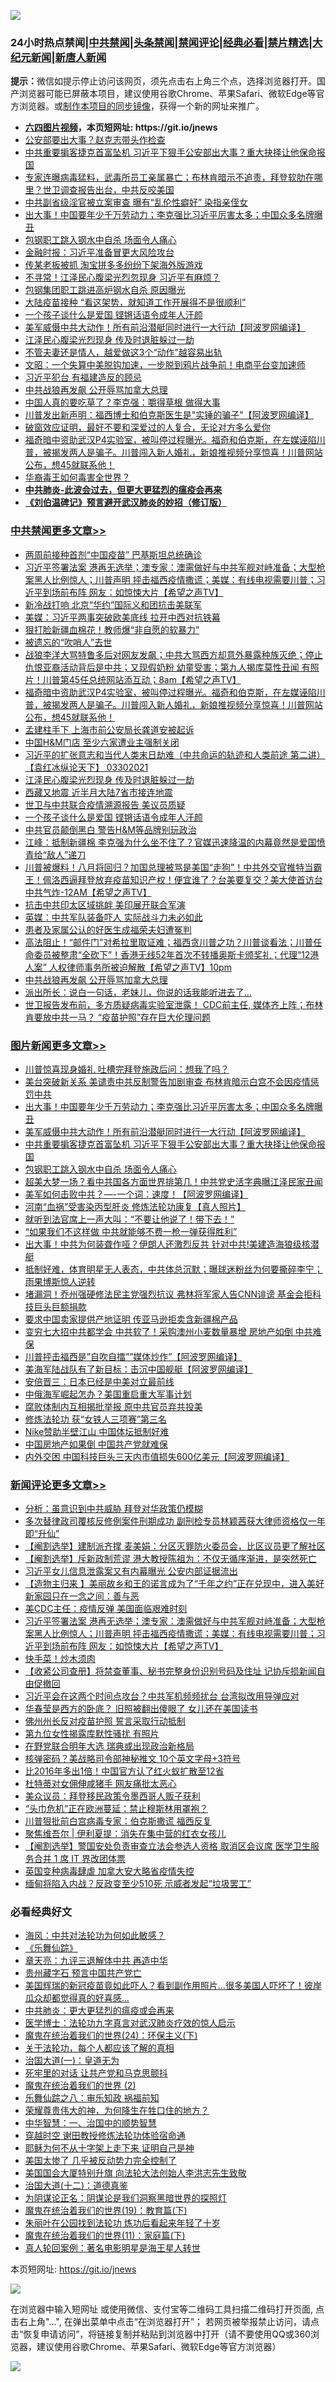 ![](https://raw.githubusercontent.com/fqnews/bnews/master/64photo/fqnews-qr.jpg)

<div id="tt">
<h3>24小时热点禁闻|<a href="#%E4%B8%AD%E5%85%B1%E7%A6%81%E9%97%BB%E6%9B%B4%E5%A4%9A%E6%96%87%E7%AB%A0">中共禁闻</a>|<a href="#%E5%9B%BE%E7%89%87%E6%96%B0%E9%97%BB%E6%9B%B4%E5%A4%9A%E6%96%87%E7%AB%A0">头条禁闻</a>|<a href="#%E6%96%B0%E9%97%BB%E8%AF%84%E8%AE%BA%E6%9B%B4%E5%A4%9A%E6%96%87%E7%AB%A0">禁闻评论|<a href="#%E5%BF%85%E7%9C%8B%E7%BB%8F%E5%85%B8%E5%A5%BD%E6%96%87">经典必看|<a href="/video.md#%E7%A6%81%E7%89%87%E7%B2%BE%E9%80%89">禁片精选</a>|<a href="https://github.com/fqnews/djy/blob/master/gb/nf1351518.md#1">大纪元新闻</a>|<a href="https://github.com/fqnews/ntdtv/blob/master/gb/prog204.md#1">新唐人新闻</a></h3>
<div><b>提示：</b>微信如提示停止访问该网页，须先点击右上角三个点，选择浏览器打开。国产浏览器可能已屏蔽本项目，建议使用谷歌Chrome、苹果Safari、微软Edge等官方浏览器。或<a href="https://github.com/fqnews/bnews/blob/master/%E5%88%B6%E4%BD%9Cgit%E7%A6%81%E9%97%BB%E9%95%9C%E5%83%8F.md">制作本项目的同步镜像</a>，获得一个新的网址来推广。</div>
<ul>
<li><b><a href="http://d1.bdrive.tk/64.mp4" target="_blank">六四图片视频</a>，本页短网址: https://git.io/jnews</b></li>
<li><a href="/comments/20210330/1515466.md">公安部要出大事？赵克志带头作检查</a></li>
<li><a href="/topimagenews/20210330/1515618.md">中共重要掮客捷克首富坠机 习近平下狠手公安部出大事？重大抉择让他保命报国</a></li>
<li><a href="/bannedvideo/20210330/1515456.md">专家连曝病毒猛料，武毒所员工亲属暴亡；布林肯暗示不追责，拜登软肋在哪里？世卫调查报告出台，中共反咬美国</a></li>
<li><a href="/comments/20210330/1515467.md">中共副省级淫官被立案审查 曝有“乱伦性癖好” 染指亲侄女</a></li>
<li><a href="/topimagenews/20210330/1515943.md">出大事！中国要年少千万劳动力；李克强比习近平厉害太多；中国众多名牌曝丑</a></li>
<li><a href="/topimagenews/20210330/1515617.md">包钢职工跳入钢水中自杀 场面令人痛心</a></li>
<li><a href="/comments/20210330/1515418.md">金融时报：习近平准备冒更大风险攻台</a></li>
<li><a href="/finance/20210330/1515475.md">传某老板被抓 淘宝拼多多纷纷下架海外版游戏</a></li>
<li><a href="/comments/20210330/1515712.md">不寻常！江泽民心腹梁光烈忽现身 习近平有麻烦？</a></li>
<li><a href="/cnnews/20210330/1515709.md">包钢集团职工跳进高炉钢水自杀 原因曝光</a></li>
<li><a href="/cnnews/20210330/1515631.md">大陆疫苗接种 “看这架势，就知道工作开展得不是很顺利”</a></li>
<li><a href="/cbnews/20210330/1515803.md">一个孩子谈什么是爱国 铿锵话语令成年人汗颜</a></li>
<li><a href="/topimagenews/20210330/1515759.md">美军威慑中共大动作！所有前沿潜艇同时进行一大行动【阿波罗网编译】</a></li>
<li><a href="/cbnews/20210330/1515842.md">江泽民心腹梁光烈现身 传及时退脏躲过一劫</a></li>
<li><a href="/funmedia/20210330/1515552.md">不管夫妻还是情人，越爱做这3个“动作”越容易出轨</a></li>
<li><a href="/cbnews/20210330/1515534.md">文昭：一个失算中美脱钩加速，一步脱到鸦片战争前！电商平台变加速师</a></li>
<li><a href="/comments/20210330/1515559.md">习近平犯台 有福建造反的顾忌</a></li>
<li><a href="/cbnews/20210330/1515578.md">中共战狼再发飙 公开辱骂加拿大总理</a></li>
<li><a href="/cnnews/20210330/1515423.md">中国人真的要吃草了？李克强：嚼得草根 做得大事</a></li>
<li><a href="/cnnews/20210330/1515866.md">川普发出新声明：福西博士和伯克斯医生是"实锤的骗子"【阿波罗网编译】</a></li>
<li><a href="/lifebaike/20210330/1515783.md">破窗效应证明，最好不要和深爱过的人复合，无论对方多么爱你</a></li>
<li><a href="/comments/20210330/1515916.md">福奇暗中资助武汉P4实验室，被叫停过程曝光。福奇和伯克斯，在左媒诬陷川普，被揭发两人是骗子。川普闯入新人婚礼，新娘推视频分享惊喜！川普网站公布，想45就联系他！</a></li>
<li><a href="/cbnews/20210330/1515473.md">华裔毒王如何毒害全世界？</a></li>
<li><b><a href="/comments/20200211/1275071.md" target="_blank">中共肺炎-此波会过去，但更大更猛烈的瘟疫会再来</a></b></li>
<li><b><a href="/comments/20200207/1272816.md" target="_blank">《刘伯温碑记》预言避开武汉肺炎的妙招（修订版）</a></b></li>
</ul>
</div>

<div class="catlist">
<h3><a href="/cbnews/" target="_blank">中共禁闻</a><span><a href="/cbnews/" target="_blank" rel="nofollow">更多文章>></a></span></h3>
<ul>
<li><a href="/cbnews/20210331/1516144.md" target="_blank">两周前接种首剂“中国疫苗” 巴基斯坦总统确诊</a></li>
<li><a href="/comments/20210331/1516120.md" target="_blank">习近平签署法案 港再无选举；澳专家：澳需做好与中共军舰对峙准备；大型枪案黑人比例惊人；川普声明 抨击福西疫情撒谎；美媒：有线电视需要川普；习近平到场前布阵 网友：如惊悚大片【希望之声TV】</a></li>
<li><a href="/cbnews/20210331/1516108.md" target="_blank">新冷战打响 北京“华约”国际义和团抗击美联军</a></li>
<li><a href="/cbnews/20210330/1516085.md" target="_blank">美媒：习近平两事突破欧美底线 拉开中西对抗铁幕</a></li>
<li><a href="/cbnews/20210330/1516002.md" target="_blank">狠打脸新疆血棉花！教师爆“非自愿的软暴力”</a></li>
<li><a href="/cbnews/20210330/1515971.md" target="_blank">被遗忘的“吹哨人”去世</a></li>
<li><a href="/comments/20210330/1515963.md" target="_blank">战狼李洋大骂特鲁多后对网友发飙；中共大骂西方却意外暴露种族灭绝；停止仇恨亚裔活动背后是中共；又现假奶粉 幼童受害；第九人揭库莫性丑闻 有照片！川普第45任总统网站添互动；8am【希望之声TV】</a></li>
<li><a href="/comments/20210330/1515916.md" target="_blank">福奇暗中资助武汉P4实验室，被叫停过程曝光。福奇和伯克斯，在左媒诬陷川普，被揭发两人是骗子。川普闯入新人婚礼，新娘推视频分享惊喜！川普网站公布，想45就联系他！</a></li>
<li><a href="/cbnews/20210330/1515903.md" target="_blank">孟建柱手下 上海市前公安局长龚道安被起诉</a></li>
<li><a href="/cbnews/20210330/1515902.md" target="_blank">中国H&#038;M门店 至少六家遭业主强制关闭</a></li>
<li><a href="/comments/20210330/1515854.md" target="_blank">习近平的扩张意志和当代人类末日劫难（中共命运的轨迹和人类前途  第二讲）【袁红冰纵论天下】 03302021</a></li>
<li><a href="/cbnews/20210330/1515842.md" target="_blank">江泽民心腹梁光烈现身 传及时退脏躲过一劫</a></li>
<li><a href="/cbnews/20210330/1515841.md" target="_blank">西藏又地震 近半月大陆7省市接连地震</a></li>
<li><a href="/cbnews/20210330/1515804.md" target="_blank">世卫与中共联合疫情溯源报告 美议员质疑</a></li>
<li><a href="/cbnews/20210330/1515803.md" target="_blank">一个孩子谈什么是爱国 铿锵话语令成年人汗颜</a></li>
<li><a href="/cbnews/20210330/1515742.md" target="_blank">中共官员颠倒黑白 警告H&#038;M等品牌别玩政治</a></li>
<li><a href="/cbnews/20210330/1515732.md" target="_blank">江峰：抵制新疆棉 李克强为什么坐不住了？官媒迅速降温的内幕竟然是爱国愤青给“敌人”递刀</a></li>
<li><a href="/comments/20210330/1515698.md" target="_blank">川普被爆料！八月将回归？加国总理被骂是美国“走狗”！中共外交官推特当霸王！佩洛西逼拜登放弃疫苗知识产权！便宜谁了？台美要复交？美大使首访台 中共气炸-12AM【希望之声TV】</a></li>
<li><a href="/cbnews/20210330/1515684.md" target="_blank">抗击中共印太区域挑衅 美印展开联合军演</a></li>
<li><a href="/cbnews/20210330/1515660.md" target="_blank">英媒：中共军队装备吓人 实际战斗力未必如此</a></li>
<li><a href="/cbnews/20210330/1515645.md" target="_blank">患者及家属公认的好医生成福荣夫妇遭冤判</a></li>
<li><a href="/comments/20210330/1515642.md" target="_blank">高法阻止！“邮件门”对希拉里取证难；福西贪川普之功？川普谈看法；川普任命委员被整肃“全砍下”！香港无线52年首次不转播奥斯卡颁奖礼；代理“12港人案” 人权律师事务所被迫解散【希望之声TV】10pm</a></li>
<li><a href="/cbnews/20210330/1515578.md" target="_blank">中共战狼再发飙 公开辱骂加拿大总理</a></li>
<li><a href="/cbnews/20210330/1515576.md" target="_blank">派出所长：说白一句话，老妹儿，你说的话我能听进去了…</a></li>
<li><a href="/comments/20210330/1515563.md" target="_blank">世卫报告发布前，多方质疑病毒实验室泄露！ CDC前主任, 媒体齐上阵；布林肯要放中共一马？  “疫苗护照”存在巨大伦理问题</a></li>

</ul>
</div>
<div class="catlist">
<h3><a href="/topimagenews/" target="_blank">图片新闻</a><span><a href="/topimagenews/" target="_blank" rel="nofollow">更多文章>></a></span></h3>
<ul>
<li><a href="/topimagenews/20210331/1516165.md" target="_blank">川普惊喜现身婚礼 吐槽完拜登施政后问：想我了吗？</a></li>
<li><a href="/topimagenews/20210331/1516164.md" target="_blank">美台突破新关系 美谴责中共反制警告加剧审查 布林肯暗示白宫不会因疫情惩罚中共</a></li>
<li><a href="/topimagenews/20210330/1515943.md" target="_blank">出大事！中国要年少千万劳动力；李克强比习近平厉害太多；中国众多名牌曝丑</a></li>
<li><a href="/topimagenews/20210330/1515759.md" target="_blank">美军威慑中共大动作！所有前沿潜艇同时进行一大行动【阿波罗网编译】</a></li>
<li><a href="/topimagenews/20210330/1515618.md" target="_blank">中共重要掮客捷克首富坠机 习近平下狠手公安部出大事？重大抉择让他保命报国</a></li>
<li><a href="/topimagenews/20210330/1515617.md" target="_blank">包钢职工跳入钢水中自杀 场面令人痛心</a></li>
<li><a href="/topimagenews/20210329/1515118.md" target="_blank">超美大梦一场？看中共国各方面世界排第几！中共党史活字典曝江泽民家丑闻</a></li>
<li><a href="/topimagenews/20210329/1514946.md" target="_blank">美军如何击败中共？&#8212;-一个词：速度！【阿波罗网编译】</a></li>
<li><a href="/comments/20210329/1514622.md" target="_blank">河南“血祸”受害染丙型肝炎 修炼法轮功康复【真人照片】</a></li>
<li><a href="/topimagenews/20210329/1514840.md" target="_blank">就听到法官席上一声大叫：“不要让他说了！带下去！”</a></li>
<li><a href="/topimagenews/20210329/1514839.md" target="_blank">“如果我们不这样做 中共就能够不费一枪一弹获得胜利”</a></li>
<li><a href="/topimagenews/20210329/1514764.md" target="_blank">出大事！中共为何装聋作哑？伊朗人还激烈反共 针对中共!美建造海狼级核潜艇</a></li>
<li><a href="/topimagenews/20210329/1514747.md" target="_blank">抵制好难，体育明星无人表态，中共体总沉默；曝球迷粉丝为何要撕碎李宁；雨果博斯惊人逆转</a></li>
<li><a href="/topimagenews/20210329/1514725.md" target="_blank">堵漏洞！乔州强硬修法民主党强烈抗议 弗林将军家人告CNN诽谤 基金会拒科技巨头巨额捐款</a></li>
<li><a href="/topimagenews/20210329/1514677.md" target="_blank">要求中国卖家提供产地证明 传亚马逊拒卖含新疆棉产品</a></li>
<li><a href="/topimagenews/20210328/1514651.md" target="_blank">变穷七大招中共都学会 中共软了！采购澳州小麦数量暴增 房地产如倒 中共难保</a></li>
<li><a href="/topimagenews/20210328/1514448.md" target="_blank">川普抨击福西是&#8221;自吹自擂&#8221;&#8221;媒体炒作&#8221;【阿波罗网编译】</a></li>
<li><a href="/topimagenews/20210328/1514412.md" target="_blank">美海军陆战队有了新目标：击沉中国舰艇【阿波罗网编译】</a></li>
<li><a href="/topimagenews/20210328/1514231.md" target="_blank">安倍晋三：日本已经是中美对立最前线</a></li>
<li><a href="/topimagenews/20210328/1514230.md" target="_blank">中俄海军崛起怎办？美国重启重大军事计划</a></li>
<li><a href="/topimagenews/20210328/1514229.md" target="_blank">腐败体制内互相揭批举报 原中共官员弃共投美</a></li>
<li><a href="/comments/20210328/1514058.md" target="_blank">修炼法轮功 获“女铁人三项赛”第三名</a></li>
<li><a href="/topimagenews/20210328/1514126.md" target="_blank">Nike赞助半壁江山 中国体坛抵制好难</a></li>
<li><a href="/topimagenews/20210327/1513772.md" target="_blank">中国房地产如果倒 中国共产党就难保</a></li>
<li><a href="/topimagenews/20210327/1513740.md" target="_blank">内外交困 中国科技巨头三天内市值损失600亿美元【阿波罗网编译】</a></li>

</ul>
</div>
<div class="catlist">
<h3><a href="/comments/" target="_blank">新闻评论</a><span><a href="/comments/" target="_blank" rel="nofollow">更多文章>></a></span></h3>
<ul>
<li><a href="/comments/20210331/1516162.md" target="_blank">分析：虽意识到中共威胁 拜登对华政策仍模糊</a></li>
<li><a href="/comments/20210331/1516160.md" target="_blank">多次替律政司覆核反修例案件刑期成功 副刑检专员林颖茜获大律师资格仅一年即“升仙”</a></li>
<li><a href="/comments/20210331/1516159.md" target="_blank">【阉割选举】建制派齐撑 麦美娟：分区灭罪防火委员会，比区议员更了解社区</a></li>
<li><a href="/comments/20210331/1516158.md" target="_blank">【阉割选举】斥新政制荒谬 港大教授陈祖为：不仅无循序渐进，是突然死亡</a></li>
<li><a href="/comments/20210331/1516135.md" target="_blank">习近平女儿信息泄露案又有内幕曝光 公安内部证据流出</a></li>
<li><a href="/comments/20210331/1516134.md" target="_blank">【造物主归来 】美丽故乡和王的诺言成为了“千年之约”正在兑现中，进入美好新家园只在一念之间：善与恶</a></li>
<li><a href="/comments/20210331/1516129.md" target="_blank">美CDC主任：疫情反弹 美国面临艰难时刻</a></li>
<li><a href="/comments/20210331/1516120.md" target="_blank">习近平签署法案 港再无选举；澳专家：澳需做好与中共军舰对峙准备；大型枪案黑人比例惊人；川普声明 抨击福西疫情撒谎；美媒：有线电视需要川普；习近平到场前布阵 网友：如惊悚大片【希望之声TV】</a></li>
<li><a href="/comments/20210331/1516117.md" target="_blank">快手菜！炒木须肉</a></li>
<li><a href="/comments/20210331/1516104.md" target="_blank">【收紧公司查册】将禁查董事、秘书完整身份识别号码及住址 记协斥损新闻自由促撤回</a></li>
<li><a href="/comments/20210331/1516103.md" target="_blank">习近平会在这两个时间点攻台？中共军机频频扰台 台湾拟改用导弹应对</a></li>
<li><a href="/comments/20210331/1516102.md" target="_blank">华春莹是西方的卧底？ 旧照被翻出傻眼了 女儿还在美国读书</a></li>
<li><a href="/comments/20210330/1516096.md" target="_blank">佛州州长反对疫苗护照 誓言采取行动抵制</a></li>
<li><a href="/comments/20210330/1516095.md" target="_blank">第九位女性揭露库默性骚扰 有照片</a></li>
<li><a href="/comments/20210330/1516094.md" target="_blank">在野党联合明年大选 瑞典或出现政治新格局</a></li>
<li><a href="/comments/20210330/1516064.md" target="_blank">核弹密码？美战略司令部神秘推文 10个英文字母+3符号</a></li>
<li><a href="/comments/20210330/1516063.md" target="_blank">比2016年多出1倍！中国官方认了红火蚁扩散至12省</a></li>
<li><a href="/comments/20210330/1516062.md" target="_blank">杜特蒂对女佣伸咸猪手 网友痛批太恶心</a></li>
<li><a href="/comments/20210330/1516041.md" target="_blank">美众议员：拜登移民政策令墨西哥人贩子获利</a></li>
<li><a href="/comments/20210330/1516036.md" target="_blank">“头巾危机”正在欧洲蔓延：禁止穆斯林用罩袍？</a></li>
<li><a href="/comments/20210330/1516032.md" target="_blank">川普狠批前白宫病毒专家：伯克斯撒谎 福西反复</a></li>
<li><a href="/comments/20210330/1516029.md" target="_blank">聚焦维吾尔 | 伊利夏提：消失在集中营的红衣女孩儿</a></li>
<li><a href="/comments/20210330/1516023.md" target="_blank">【阉割选举】警国安处负责审查立法会参选人资格 取消区会议席 医学卫生服务合并 1 席 IT 界改团体票</a></li>
<li><a href="/comments/20210330/1516022.md" target="_blank">英国变种病毒肆虐 加拿大安大略省疫情失控</a></li>
<li><a href="/comments/20210330/1516021.md" target="_blank">缅甸将陷入内战？反政变至少510死 示威者发起“垃圾罢工”</a></li>

</ul>
</div>

<div class="catlist">
<h3>必看经典好文</h3>
<ul>
<li><a href="/comments/20191218/1228234.md" target="_blank">海风：中共对法轮功为何如此敏感？</a></li>
<li><a href="/comments/20200527/783191.md" target="_blank">《乐舞仙踪》</a></li>
<li><a href="/comments/20131119/1029445.md" target="_blank">章天亮：九评三退解体中共 再造中华</a></li>
<li><a href="/comments/20210226/1494382.md" target="_blank">贵州藏字石 预言中国共产党亡</a></li>
<li><a href="/comments/20201215/1447764.md" target="_blank">美国辉瑞的新冠疫苗竟如此吓人？看到副作用照片…很多美国人吓坏了！彼岸瓜众却都觉得真的好喜感…</a></li>
<li><a href="/comments/20200211/1275071.md" target="_blank">中共肺炎：更大更猛烈的瘟疫或会再来</a></li>
<li><a href="/comments/20200820/1382989.md" target="_blank">医学博士：法轮功九字真言对武汉肺炎疗效的惊人启示</a></li>
<li><a href="/cbnews/20180907/994846.md" target="_blank">魔鬼在统治着我们的世界(24)：环保主义(下)</a></li>
<li><a href="/topimagenews/20161125/619230.md" target="_blank">关于法轮功，每个人都应该了解的真相</a></li>
<li><a href="/cbnews/20180307/911097.md" target="_blank">治国大道(一)：皇道无为</a></li>
<li><a href="/headline/20210128/1476325.md" target="_blank">死牢里的对话 让共产党和马克思颤抖</a></li>
<li><a href="/topimagenews/20180520/944940.md" target="_blank">魔鬼在统治着我们的世界 (2)</a></li>
<li><a href="/tculture/20170717/792953.md" target="_blank">乐舞仙踪之八：审乐知政 祸福前知</a></li>
<li><a href="/comments/20200618/1346830.md" target="_blank">荣耀尊贵伟大的神，为何降生在牲口住的地方？</a></li>
<li><a href="/comments/20200605/1340202.md" target="_blank">中华智慧：一、治国中的顺势智慧</a></li>
<li><a href="/comments/20200511/1322384.md" target="_blank">穿越时空 谢田教授修炼法轮功体验宿命通</a></li>
<li><a href="/ccpdope/20190803/1168965.md" target="_blank">耶稣为何不从十字架上走下来 证明自己是神</a></li>
<li><a href="/comments/20200624/1349702.md" target="_blank">美国太惨了 几乎被反动势力完全控制了</a></li>
<li><a href="/comments/20200516/1329276.md" target="_blank">美国国会大厦特别升旗 向法轮大法创始人李洪志先生致敬</a></li>
<li><a href="/cbnews/20180318/916241.md" target="_blank">治国大道(十二)：道德真鉴</a></li>
<li><a href="/comments/20201031/1423298.md" target="_blank">为阴谋论正名：阴谋论是我们洞察黑暗世界的探照灯</a></li>
<li><a href="/comments/20180716/972458.md" target="_blank">魔鬼在统治着我们的世界(19)：教育篇(下)</a></li>
<li><a href="/comments/20210216/1488271.md" target="_blank">朱丽叶在公园找到法轮功 炼功后看起来年轻了十岁</a></li>
<li><a href="/topimagenews/20180530/950691.md" target="_blank">魔鬼在统治着我们的世界(11)：家庭篇(下)</a></li>
<li><a href="/comments/20200523/1332915.md" target="_blank">真人轮回案例：著名电影明星是海王星人转世</a></li>

</ul>
</div>

本页短网址: https://git.io/jnews

![](https://raw.githubusercontent.com/fqnews/bnews/master/64photo/fqnews-qr.jpg)

在浏览器中输入短网址 或使用微信、支付宝等二维码工具扫描二维码打开页面, 点击右上角"...", 在弹出菜单中点击“在浏览器打开”； 若网页被举报禁止访问，请点击“恢复申请访问”，将链接复制并粘贴到浏览器中打开（请不要使用QQ或360浏览器，建议使用谷歌Chrome、苹果Safari、微软Edge等官方浏览器）

![](https://raw.githubusercontent.com/fqnews/bnews/master/64photo/wx.jpg)